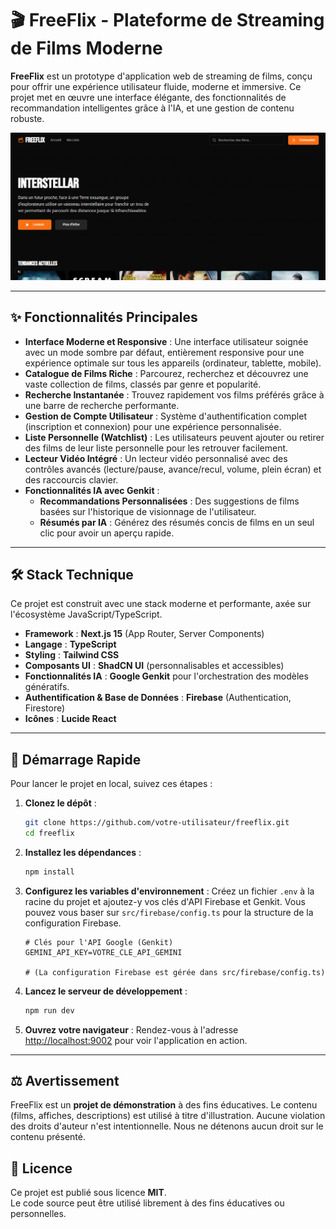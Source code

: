 # 🎬 FreeFlix - Plateforme de Streaming de Films Moderne

**FreeFlix** est un prototype d'application web de streaming de films, conçu pour offrir une expérience utilisateur fluide, moderne et immersive. Ce projet met en œuvre une interface élégante, des fonctionnalités de recommandation intelligentes grâce à l'IA, et une gestion de contenu robuste.

![FreeFlix Hero Section](https://github.com/Simonc44/FreeFlix/blob/main/freeflix.png?raw=true) 

---

## ✨ Fonctionnalités Principales

- **Interface Moderne et Responsive** : Une interface utilisateur soignée avec un mode sombre par défaut, entièrement responsive pour une expérience optimale sur tous les appareils (ordinateur, tablette, mobile).
- **Catalogue de Films Riche** : Parcourez, recherchez et découvrez une vaste collection de films, classés par genre et popularité.
- **Recherche Instantanée** : Trouvez rapidement vos films préférés grâce à une barre de recherche performante.
- **Gestion de Compte Utilisateur** : Système d'authentification complet (inscription et connexion) pour une expérience personnalisée.
- **Liste Personnelle (Watchlist)** : Les utilisateurs peuvent ajouter ou retirer des films de leur liste personnelle pour les retrouver facilement.
- **Lecteur Vidéo Intégré** : Un lecteur vidéo personnalisé avec des contrôles avancés (lecture/pause, avance/recul, volume, plein écran) et des raccourcis clavier.
- **Fonctionnalités IA avec Genkit** :
  - **Recommandations Personnalisées** : Des suggestions de films basées sur l'historique de visionnage de l'utilisateur.
  - **Résumés par IA** : Générez des résumés concis de films en un seul clic pour avoir un aperçu rapide.

---

## 🛠️ Stack Technique

Ce projet est construit avec une stack moderne et performante, axée sur l'écosystème JavaScript/TypeScript.

- **Framework** : **Next.js 15** (App Router, Server Components)
- **Langage** : **TypeScript**
- **Styling** : **Tailwind CSS**
- **Composants UI** : **ShadCN UI** (personnalisables et accessibles)
- **Fonctionnalités IA** : **Google Genkit** pour l'orchestration des modèles génératifs.
- **Authentification & Base de Données** : **Firebase** (Authentication, Firestore)
- **Icônes** : **Lucide React**

---

## 🚀 Démarrage Rapide

Pour lancer le projet en local, suivez ces étapes :

1.  **Clonez le dépôt** :
    ```bash
    git clone https://github.com/votre-utilisateur/freeflix.git
    cd freeflix
    ```

2.  **Installez les dépendances** :
    ```bash
    npm install
    ```

3.  **Configurez les variables d'environnement** :
    Créez un fichier `.env` à la racine du projet et ajoutez-y vos clés d'API Firebase et Genkit. Vous pouvez vous baser sur `src/firebase/config.ts` pour la structure de la configuration Firebase.
    ```env
    # Clés pour l'API Google (Genkit)
    GEMINI_API_KEY=VOTRE_CLE_API_GEMINI

    # (La configuration Firebase est gérée dans src/firebase/config.ts)
    ```

4.  **Lancez le serveur de développement** :
    ```bash
    npm run dev
    ```

5.  **Ouvrez votre navigateur** :
    Rendez-vous à l'adresse [http://localhost:9002](http://localhost:9002) pour voir l'application en action.

---

## ⚖️ Avertissement

FreeFlix est un **projet de démonstration** à des fins éducatives. Le contenu (films, affiches, descriptions) est utilisé à titre d'illustration. Aucune violation des droits d'auteur n'est intentionnelle. Nous ne détenons aucun droit sur le contenu présenté.

## 🧾 Licence

Ce projet est publié sous licence **MIT**.  
Le code source peut être utilisé librement à des fins éducatives ou personnelles.  
